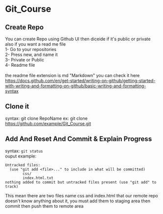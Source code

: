 # Git_Course

## Create Repo
You can create Repo using Github UI then diceide if it's public or private also if you want a read me file\
1- Go to your repositories\
2- Press new, and name it\
3- Private or Public\
4- Readme file<br/><br/>
the readme file extension is md "Markdown" you can check it here<br/>
https://docs.github.com/en/get-started/writing-on-github/getting-started-with-writing-and-formatting-on-github/basic-writing-and-formatting-syntax<br/>

## Clone it
syntax: git clone RepoName
ex: git clone https://github.com/example/Git_Course.git

## Add And Reset And Commit & Explain Progress
syntax: ```git status```<br/>
ouput example:
```
Untracked files:
  (use "git add <file>..." to include in what will be committed)
        css/
        index.html.txt
nothing added to commit but untracked files present (use "git add" to track)
```

This mean there are two files name css and index.html that our remote repo doesn't know anything about it,
you must add them to staging area then commit then push them to remote area
